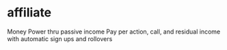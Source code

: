 # affiliate
Money Power thru passive income Pay per action, call, and residual income with automatic sign ups and rollovers
